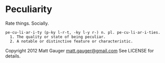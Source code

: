 Peculiarity
===========

Rate things. Socially.

    pe·cu·li·ar·i·ty (p-ky l-r-t, -ky l-y r-) n. pl. pe·cu·li·ar·i·ties. 
      1. The quality or state of being peculiar.
      2. A notable or distinctive feature or characteristic.

Copyright 2012 Matt Gauger <matt.gauger@gmail.com> See LICENSE for details.
